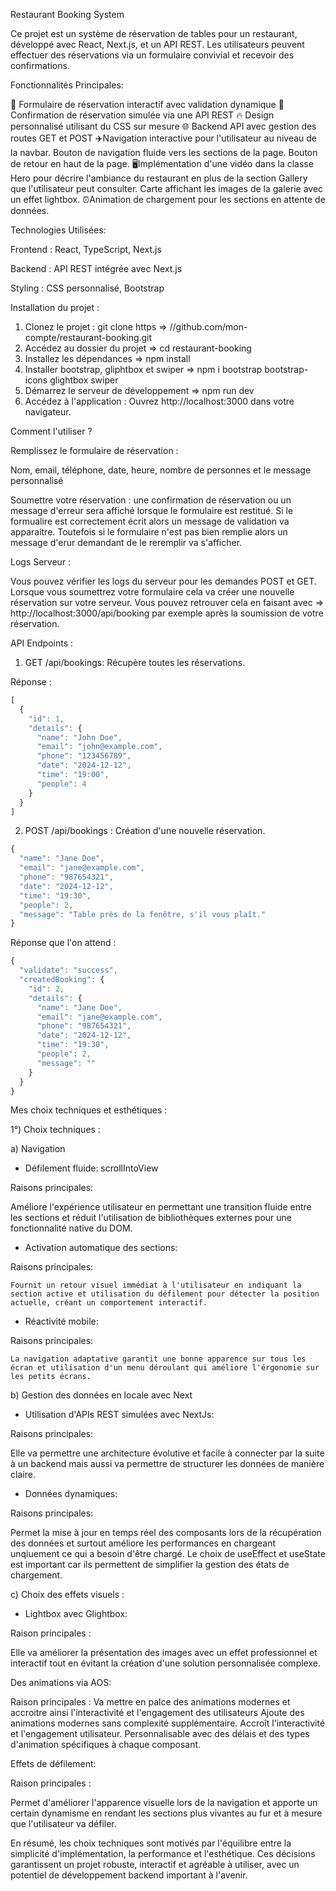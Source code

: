 Restaurant Booking System

Ce projet est un système de réservation de tables pour un restaurant, développé avec React, Next.js, et un API REST. Les utilisateurs peuvent effectuer des réservations via un formulaire convivial et recevoir des confirmations.

Fonctionnalités Principales: 

📝 Formulaire de réservation interactif avec validation dynamique
📧 Confirmation de réservation simulée via une API REST
🔥 Design personnalisé utilisant du CSS sur mesure
🌐 Backend API avec gestion des routes GET et POST
✈️Navigation interactive pour l'utilisateur au niveau de la navbar. Bouton de navigation fluide vers les sections de la page. Bouton de retour en haut de la page.
🖥️Implémentation d'une vidéo dans la classe Hero pour décrire l'ambiance du restaurant en plus de la section Gallery que l'utilisateur peut consulter. Carte affichant les images de la galerie avec un effet lightbox.
⏰Animation de chargement pour les sections en attente de données.

Technologies Utilisées: 

Frontend : React, TypeScript, Next.js

Backend : API REST intégrée avec Next.js

Styling : CSS personnalisé, Bootstrap

Installation du projet : 

1) Clonez le projet : git clone https => //github.com/mon-compte/restaurant-booking.git
2) Accédez au dossier du projet => cd restaurant-booking
3) Installez les dépendances => npm install
4) Installer bootstrap, gliphtbox et swiper => npm i bootstrap bootstrap-icons glightbox swiper
5) Démarrez le serveur de développement => npm run dev
6) Accédez à l'application : Ouvrez http://localhost:3000 dans votre navigateur.


Comment l'utiliser ? 

Remplissez le formulaire de réservation :

Nom, email, téléphone, date, heure, nombre de personnes et le message personnalisé

Soumettre votre réservation : une confirmation de réservation ou un message d'erreur sera affiché lorsque le formulaire est restitué. Si le formualire est correctement écrit alors un message de validation va apparaitre. Toutefois si le formulaire n'est pas bien remplie alors un message d'erur demandant de le reremplir va s'afficher. 

Logs Serveur :

Vous pouvez vérifier les logs du serveur pour les demandes POST et GET. Lorsque vous soumettrez votre formulaire cela va créer une  nouvelle réservation sur votre serveur.
Vous pouvez retrouver cela en faisant avec => http://localhost:3000/api/booking par exemple après la soumission de votre réservation. 

API Endpoints : 

1. GET /api/bookings: Récupère toutes les réservations.

Réponse :
```javascript
[
  {
    "id": 1,
    "details": {
      "name": "John Doe",
      "email": "john@example.com",
      "phone": "123456789",
      "date": "2024-12-12",
      "time": "19:00",
      "people": 4
    }
  }
]
```
2. POST /api/bookings : Création d'une nouvelle réservation.

```javascript
{
  "name": "Jane Doe",
  "email": "jane@example.com",
  "phone": "987654321",
  "date": "2024-12-12",
  "time": "19:30",
  "people": 2,
  "message": "Table près de la fenêtre, s'il vous plaît."
}
```
Réponse que l'on attend : 
```javascript
{
  "validate": "success",
  "createdBooking": {
    "id": 2,
    "details": {
      "name": "Jane Doe",
      "email": "jane@example.com",
      "phone": "987654321",
      "date": "2024-12-12",
      "time": "19:30",
      "people": 2,
      "message": ""
    }
  }
}
```

Mes choix techniques et esthétiques : 

1°) Choix techniques : 

a) Navigation
  
- Défilement fluide: scrollIntoView

Raisons principales:

Améliore l'expérience utilisateur en permettant une transition fluide entre les sections et réduit l'utilisation de bibliothèques externes pour une fonctionnalité native du DOM.

- Activation automatique des sections:

Raisons principales:

    Fournit un retour visuel immédiat à l'utilisateur en indiquant la section active et utilisation du défilement pour détecter la position actuelle, créant un comportement interactif.

- Réactivité mobile:

Raisons principales:

    La navigation adaptative garantit une bonne apparence sur tous les écran et utilisation d'un menu déroulant qui améliore l'érgonomie sur les petits écrans. 

b) Gestion des données en locale avec Next

- Utilisation d'APIs REST simulées avec NextJs:

Raisons principales:

Elle va permettre une architecture évolutive et facile à connecter par la suite à un backend mais aussi va permettre de structurer les données de manière claire. 

  
- Données dynamiques:

Raisons principales:

Permet la mise à jour en temps réel des composants lors de la récupération des données et surtout améliore les performances en chargeant unqiuement ce qui a besoin d'être chargé. Le choix de useEffect et useState est important car ils permettent de simplifier la gestion des états de chargement. 

c) Choix des effets visuels : 

- Lightbox avec Glightbox:

Raison principales :

  Elle va améliorer la présentation des images avec un effet professionnel et interactif tout en évitant la création d'une solution personnalisée complexe. 
    

Des animations via AOS:

Raison principales :
 Va mettre en palce des animations modernes et accroitre ainsi l'interactivité et l'engagement des utilisateurs 
    Ajoute des animations modernes sans complexité supplémentaire.
    Accroît l'interactivité et l'engagement utilisateur.
    Personnalisable avec des délais et des types d'animation spécifiques à chaque composant.

Effets de défilement:

Raison principales :

Permet d'améliorer l'apparence visuelle lors de la navigation et apporte un certain dynamisme en rendant les sections plus vivantes au fur et à mesure que l'utilisateur va défiler. 

 En résumé, les choix techniques sont motivés par l'équilibre entre la simplicité d'implémentation, la performance et l'esthétique. Ces décisions garantissent un projet robuste, interactif et agréable à utiliser, avec un potentiel de développement backend important à l'avenir.





